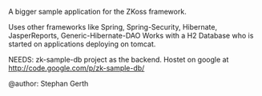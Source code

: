 A bigger sample application for the ZKoss framework.

Uses other frameworks like Spring, Spring-Security, Hibernate, JasperReports, Generic-Hibernate-DAO
Works with a H2 Database who is started on applications deploying on tomcat.

NEEDS: zk-sample-db project as the backend. Hostet on google at http://code.google.com/p/zk-sample-db/

@author: Stephan Gerth